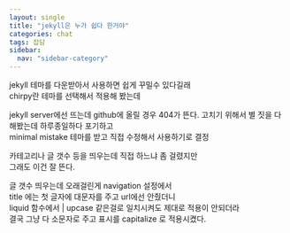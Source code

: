 ```yaml
---
layout: single
title: "jekyll은 누가 쉽다 한거야"
categories: chat
tags: 잡담
sidebar:
  nav: "sidebar-category"
---
```


jekyll 테마를 다운받아서 사용하면 쉽게 꾸밀수 있다길래  
chirpy란 테마를 선택해서 적용해 봤는데

jekyll server에선 뜨는데 github에 올릴 경우 404가 뜬다.
고치기 위해서 별 짓을 다 해봤는데 하루종일하다 포기하고  
minimal mistake 테마를 받고 직접 수정해서 사용하기로 결정

카테고리나 글 갯수 등을 띄우는데 직접 하느냐 좀 걸렸지만  
그래도 이건 잘 뜬다.

글 갯수 띄우는데 오래걸린게 navigation 설정에서  
title 에는 첫 글자에 대문자를 주고 url에선 안줬더니  
liquid 함수에서 | upcase 같은걸로 일치시켜도 제대로 적용이 안되더라  
결국 그냥 다 소문자로 주고 표시를 capitalize 로 적용시켰다.
